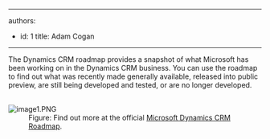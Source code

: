 

---
authors:
  - id: 1
    title: Adam Cogan
---




<span class='intro'> ​​​The Dynamics CRM roadmap provides a snapshot of what Microsoft has been working on in the Dynamics CRM business. You can use the roadmap to find out what was recently made generally available, released into public preview, are still being&#160;developed and tested, or are no longer developed.<br> </span>

<dl class="image">​​<dt><img src="/PublishingImages/image1.PNG" alt="image1.PNG" /></dt><dd>Figure&#58; Find&#160;​out more at the official&#160;<a href="http&#58;//crmroadmap.dynamics.com/" target="_blank">Microsoft Dynamics CRM Roadmap​</a>.​​</dd></dl>


